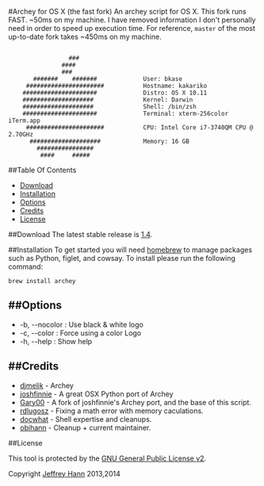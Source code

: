 #Archey for OS X (the fast fork)
An archey script for OS X.
This fork runs FAST. ~50ms on my machine. I have removed information I don't personally need in order to speed up execution time.
For reference, `master` of the most up-to-date fork takes ~450ms on my machine.

```

                 ###
               ####
               ###
       #######    #######             User: bkase
     ######################           Hostname: kakariko
    #####################             Distro: OS X 10.11
    ####################              Kernel: Darwin
    ####################              Shell: /bin/zsh
    #####################             Terminal: xterm-256color iTerm.app
     ######################           CPU: Intel Core i7-3740QM CPU @ 2.70GHz
      ####################            Memory: 16 GB
        ################
         ####     #####

```

##Table Of Contents
* [Download](#download)
* [Installation](#installation)
* [Options](#options)
* [Credits](#credits)
* [License](#license)

##Download
The latest stable release is [1.4](https://github.com/obihann/archey-osx/archive/1.4.tar.gz).

##Installation
To get started you will need [homebrew](http://brew.sh/) to manage packages such as Python, figlet, and cowsay. To install please run the following command:

```
brew install archey
```

##Options
------------
* -b,  --nocolor : Use black & white logo
* -c,  --color   : Force using a color Logo
* -h,  --help : Show help


##Credits
------
* [djmelik](https://github.com/djmelik/archey) - Archey
* [joshfinnie](https://github.com/joshfinnie/archey-osx) - A great OSX Python port of Archey
* [Gary00](https://github.com/Gary00/archey-osx) - A fork of joshfinnie's Archey port, and the base of this script.
* [rdlugosz](https://github.com/rdlugosz) - Fixing a math error with memory caculations.
* [docwhat](https://github.com/docwhat) - Shell expertise and cleanups.
* [obihann](https://github.com/obihann) - Cleanup + current maintainer.

##License

This tool is protected by the [GNU General Public License v2](http://www.gnu.org/licenses/gpl-2.0.html).

Copyright [Jeffrey Hann](http://jeffreyhann.ca/) 2013,2014
